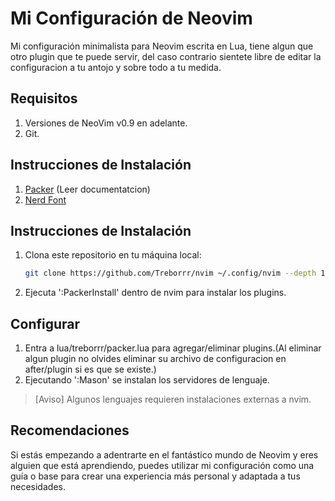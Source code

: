 # Mi Configuración de Neovim

Mi configuración minimalista para Neovim escrita en Lua, tiene algun que otro
plugin que te puede servir, del caso contrario sientete libre de editar la
configuracion a tu antojo y sobre todo a tu medida.

## Requisitos

1. Versiones de NeoVim v0.9 en adelante. 
2. Git.

## Instrucciones de Instalación

1. [Packer](https://github.com/wbthomason/packer.nvim#quickstart) (Leer documentatcion)
2. [Nerd Font](https://www.nerdfonts.com/font-downloads)

## Instrucciones de Instalación
1. Clona este repositorio en tu máquina local:

   ```bash
   git clone https://github.com/Treborrr/nvim ~/.config/nvim --depth 1 && nvim
   ```

2. Ejecuta ':PackerInstall' dentro de nvim para instalar los plugins.

## Configurar

1. Entra a lua/treborrr/packer.lua para agregar/eliminar plugins.(Al eliminar algun plugin no olvides eliminar su archivo de configuracion en after/plugin si es que se existe.)
2. Ejecutando ':Mason' se instalan los servidores de lenguaje.

>[Aviso] Algunos lenguajes requieren instalaciones externas a nvim.

## Recomendaciones

Si estás empezando a adentrarte en el fantástico mundo de Neovim y eres alguien
que está aprendiendo, puedes utilizar mi configuración como una guía o base
para crear una experiencia más personal y adaptada a tus necesidades.
